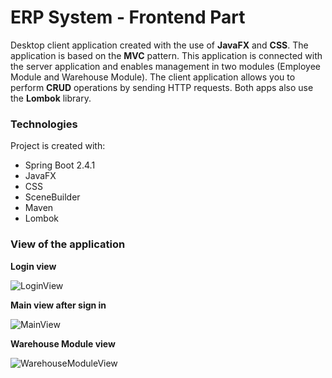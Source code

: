 # ERP System - Frontend Part

Desktop client application created with the use of **JavaFX** and **CSS**. The application is based on the **MVC** pattern.
This application is connected with the server application and enables management in two modules (Employee Module and Warehouse Module).
The client application allows you to perform **CRUD** operations by sending HTTP requests.
Both apps also use the **Lombok** library.

### Technologies

Project is created with:

- Spring Boot 2.4.1
- JavaFX
- CSS
- SceneBuilder
- Maven
- Lombok

### View of the application


**Login view**


![LoginView](https://user-images.githubusercontent.com/71341233/107800012-86272d80-6d5e-11eb-9942-0231ae6b0199.png)



**Main view after sign in**


![MainView](https://user-images.githubusercontent.com/71341233/107800166-ba9ae980-6d5e-11eb-8f30-c02670ee811b.png)



**Warehouse Module view**


![WarehouseModuleView](https://user-images.githubusercontent.com/71341233/107800315-ee760f00-6d5e-11eb-98c8-7d5df18031b9.png)
